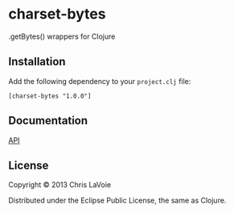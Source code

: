 charset-bytes
=============

.getBytes() wrappers for Clojure

## Installation

Add the following dependency to your `project.clj` file:

```
[charset-bytes "1.0.0"]
```

## Documentation

[API](http://clavoie.github.io/charset-bytes/)

## License

Copyright © 2013 Chris LaVoie

Distributed under the Eclipse Public License, the same as Clojure.
